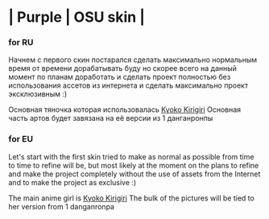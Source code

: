 # | Purple | OSU skin |
### for RU
Начнем с первого скин постарался сделать максимально нормальным время от времени дорабатывать буду но скорее всего на данный момент по планам доработать и сделать проект полностью без использования ассетов из интернета и сделать максимально проект эксклюзивным :)

Основная тяночка которая использовалась [Kyoko Kirigiri](https://danganronpa.fandom.com/wiki/Kyoko_Kirigiri)
 Основная часть артов будет завязана на её версии из 1 данганронпы
### for EU
Let's start with the first skin tried to make as normal as possible from time to time to refine will be, but most likely at the moment on the plans to refine and make the project completely without the use of assets from the Internet and to make the project as exclusive :)


The main anime girl is [Kyoko Kirigiri](https://danganronpa.fandom.com/wiki/Kyoko_Kirigiri)
 The bulk of the pictures will be tied to her version from 1 danganronpa
